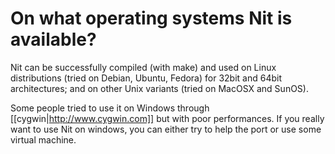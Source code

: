 # On what operating systems Nit is available?

Nit can be successfully compiled (with make) and used on Linux distributions (tried on Debian, Ubuntu, Fedora) for 32bit and 64bit architectures; and on other Unix variants (tried on MacOSX and SunOS).

Some people tried to use it on Windows through [[cygwin|http://www.cygwin.com]] but with poor performances.
If you really want to use Nit on windows, you can either try to help the port or use some virtual machine.
